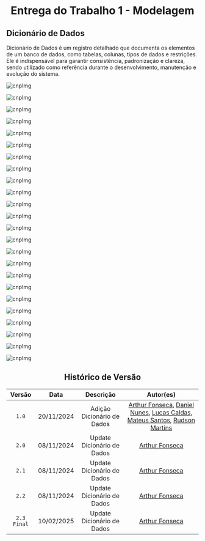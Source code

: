 # <center>Entrega do Trabalho 1 - Modelagem</center>

## **Dicionário de Dados**

Dicionário de Dados é um registro detalhado que documenta os elementos de um banco de dados, como tabelas, colunas, tipos de dados e restrições. Ele é indispensável para garantir consistência, padronização e clareza, sendo utilizado como referência durante o desenvolvimento, manutenção e evolução do sistema.

![cnpImg](../img/personagem_dd.png)


![cnpImg](../img/pc_dd.png)


![cnpImg](../img/npc_dd.png)


![cnpImg](../img/inimigo_dd.png)


![cnpImg](../img/instanciainimigo_dd.png)


![cnpImg](../img/comerciante_dd.png)


![cnpImg](../img/loja_dd.png)


![cnpImg](../img/item_dd.png)


![cnpImg](../img/armadura_dd.png)


![cnpImg](../img/arma_dd.png)


![cnpImg](../img/implantecibernetico_dd.png)


![cnpImg](../img/instanciaitem_dd.png)


![cnpImg](../img/inventario_dd.png)


![cnpImg](../img/distrito_dd.png)


![cnpImg](../img/celula_dd.png)


![cnpImg](../img/classes_dd.png)


![cnpImg](../img/faccao_dd.png)


![cnpImg](../img/dialogo_dd.png)


![cnpImg](../img/interacao_dd.png)


![cnpImg](../img/missao_dd.png)


![cnpImg](../img/progresso_missao_dd.png)


![cnpImg](../img/armadura_equipada_dd.png)


![cnpImg](../img/implante_equipado_dd.png)


![cnpImg](../img/salarespawninimigo_dd.png)

<center>

## Histórico de Versão
| Versão | Data | Descrição | Autor(es) |
| :-: | :-: | :-: | :-: | 
| `1.0`  | 20/11/2024 | Adição Dicionário de Dados| [Arthur Fonseca](https://github.com/arthrfonsecaa), [Daniel Nunes](https://github.com/DanNunes777), [Lucas Caldas](https://github.com/lucascaldasb), [Mateus Santos](https://github.com/14luke08), [Rudson Martins](https://github.com/RudsonMartin) |
| `2.0` | 08/11/2024 | Update Dicionário de Dados | [Arthur Fonseca](https://github.com/arthrfonsecaa) |
| `2.1` | 08/11/2024 | Update Dicionário de Dados | [Arthur Fonseca](https://github.com/arthrfonsecaa) |
| `2.2` | 08/11/2024 | Update Dicionário de Dados | [Arthur Fonseca](https://github.com/arthrfonsecaa) |
| `2.3 Final` | 10/02/2025 | Update Dicionário de Dados | [Arthur Fonseca](https://github.com/arthrfonsecaa) |
</center>